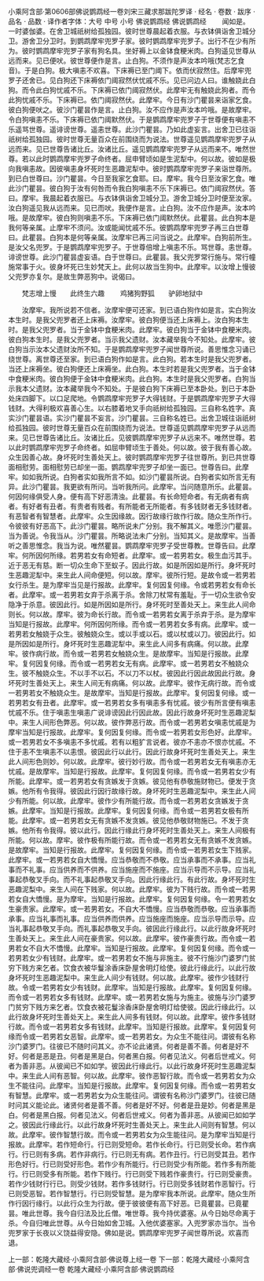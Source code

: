 小乘阿含部·第0606部佛说鹦鹉经一卷刘宋三藏求那跋陀罗译
· 经名 · 卷数 · 跋序
· 品名 · 品数 · 译作者字体：大号 中号 小号
佛说鹦鹉经
佛说鹦鹉经
　　闻如是。一时婆伽婆。在舍卫城祇树给孤独园。彼时世尊晨起着衣服。与衣钵俱诣舍卫城分卫。游舍卫分卫时。到鹦鹉摩牢兜罗子家。彼时鹦鹉摩牢兜罗子。出行不在少有所为。彼时鹦鹉摩牢兜罗子家有狗名具。坐好褥上以金钵食粳米肉。白狗遥见世尊从远而来。见已便吠。彼世尊便作是言。止白狗。不须作是声汝本吟哦(梵志乞食音)。于是白狗。极大嗔恚不欢喜。下床褥已至门阈下。依而伏寂然住。后摩牢兜罗子还舍已。见白狗还下床褥依门阈寂然伏忧戚不乐。见已问边人曰。谁触娆此白狗。而令此白狗忧戚不乐。下床褥已依门阈寂然伏。此摩牢无有触娆此狗者。而令此狗忧戚不乐。下床褥已。依门阈寂然伏。此摩牢。今日有沙门瞿昙来诣家乞食。彼白狗便吠之。彼沙门瞿昙作是言。止白狗。汝不应作是声汝本吟哦。是故摩牢。令白狗嗔恚不乐。下床褥已依门阈默然伏。于是鹦鹉摩牢兜罗子于世尊便有嗔恚不乐遥骂世尊。遥诽谤世尊。遥恚世尊。此沙门瞿昙。乃如此虚妄言。出舍卫已往诣祇树给孤独园。彼时世尊无量百众在前围绕而为说法。世尊遥见鹦鹉摩牢兜罗子从远而来。见已世尊告诸比丘。汝诸比丘。遥见鹦鹉摩牢兜罗子从远而来不。唯然世尊。若以此时鹦鹉摩牢兜罗子命终者。屈申臂顷如是生泥犁中。何以故。彼如是极向我嗔恚故。因彼嗔恚身坏死时生恶趣泥犁中。彼时鹦鹉摩牢兜罗子来诣世尊所。到已白世尊曰。沙门瞿昙。今日至我家乞食耶。曰。摩牢。我今日至汝家乞食。唯此沙门瞿昙。彼白狗于汝有何咎而令我白狗嗔恚不乐下床褥已。依门阈寂然伏。答曰。摩牢。我晨起着衣服已。与衣钵俱诣舍卫城分卫。游舍卫城分卫时便至汝家。汝白狗遥见我从远而来。见已而吠。我便作是言。止白狗。汝不应作是声。汝本吟哦。是故摩牢。彼白狗则嗔恚不乐。下床褥已依门阈默然伏。此瞿昙。此白狗本是我何等亲属。止摩牢不须问。汝或能闻忧戚不乐。彼鹦鹉摩牢兜罗子再三白世尊曰。此瞿昙。白狗本是何等亲属。汝摩牢已再三问当说之。此摩牢。白狗前所生。是汝父名兜罗。于是鹦鹉摩牢兜罗子。于世尊倍增上嗔恚不乐。骂世尊。恚世尊。诽谤世尊。此沙门瞿昙虚妄语。白于世尊曰。此瞿昙。我父兜罗常行施与。常行幢施常事于火。彼身坏死已生妙梵天上。此何以故当生狗中。此摩牢。以汝增上慢彼父兜罗亦复尔。是故生弊恶狗中。说偈曰。

　　梵志增上慢　　此终生六趣
　　鸡猪狗野狐　　驴卵地狱中

　　汝摩牢。我所说若不信者。汝摩牢便可还家。到已语白狗作如是言。实白狗汝本生时。是我父兜罗者还上床褥。汝摩牢。彼白狗便当还上床褥上。汝白狗本生时。是我父兜罗者。当于金钵中食粳米肉。此摩牢。彼白狗当于金钵中食粳米肉。彼白狗本生时。是我父兜罗者。当示我父遗财。汝本藏举我今不知处。此摩牢。彼白狗当示汝本父遗财汝所不知。于是鹦鹉摩牢兜罗子闻世尊所说。善思惟念习诵已绕世尊。离世尊还至家。到已语白狗作如是言。此白狗。若本生时是我父兜罗者。当还上床褥坐。彼白狗便还上床褥坐。此白狗。本生时若是我父兜罗者。当于金钵中食粳米肉。彼白狗便于金钵中食粳米肉。此白狗。本生时是我父兜罗者。白狗当示我本父遗财。汝本藏举我今不知处。于是彼白狗下床褥已至本卧处。到已于本卧处床四脚下。以口足爬地。令鹦鹉摩牢兜罗子大得钱财。于是鹦鹉摩牢兜罗子大得钱财。大得利极欢喜善心生。以右膝着地叉手向祇树给孤独园。三自称名姓字。真实沙门瞿昙语。实沙门瞿昙不妄言。沙门瞿昙。三自称名姓已。出舍卫城往诣祇树给孤独园。彼时世尊无量百众在前围绕而为说法。世尊遥见鹦鹉摩牢兜罗子从远而来。见已世尊告诸比丘。汝诸比丘。见彼鹦鹉摩牢兜罗子从远来不。唯然世尊。若以此时鹦鹉摩牢兜罗子命终者。如屈申臂顷生于善处。何以故。彼于我有善心故。众生因善心故。身坏死时生善处天上。彼时鹦鹉摩牢兜罗子往世尊所。到已共世尊面相慰劳。面相慰劳已却坐一面。鹦鹉摩牢兜罗子却坐一面已。世尊告曰。此摩牢。如如我所说。白狗者实如我所言不如。如沙门瞿昙所说。白狗者实如所言无有异。此沙门瞿昙。我更欲有所问。当听我所问。此摩牢。当问随意所乐。此瞿昙。何因何缘俱受人身。便有高下好恶清浊。此瞿昙。有长命短命者。有无病者有病者。有好者有丑者。有贵者有贱者。有所能者无所能者。有多钱财者无多钱财者。有恶智者有智慧者。此摩牢。众生因缘故。因行故缘行故作行故。随众生所作行。令彼彼有好恶高下。此沙门瞿昙。略所说未广分别。我不解其义。唯愿沙门瞿昙。当为善说。令我当从。沙门瞿昙。所略说法未广分别。当知其义。是故摩牢。当善听之善思惟念。我当为说。唯然瞿昙。鹦鹉摩牢兜罗子受世尊教。世尊告曰。此摩牢。何所因何所缘。若男若女有命短者。此摩牢。或一若男若女。极生血污其手。近于恶无有慈。断一切众生命下至蚁子。因此行故。如是所因如是所行。身坏死时生恶趣泥犁中。来生此人间命便短。何以故。摩牢。彼所行短。是故令或一若男若女行杀生。是为摩牢当见是行报故。此摩牢。复何因复何缘。令或若男若女有命长者。此摩牢。或一若男若女弃于杀离于杀。舍除刀杖常有羞耻。于一切众生欲令安隐净于杀意。彼因此行。如是所因如是所行。身坏死时至善处天上。来生此人间命则长。何以故。摩牢。彼为命长行故。而令或一若男若女离于杀弃于杀。是为摩牢当知是行报故。此摩牢。何所因何所缘。而令或一若男若女多有病。此摩牢。或一若男若女触娆于众生。彼触娆众生。或以手或以石。或以杖或以刀。彼因此行。如是所因如是所行。身坏死时生恶趣泥犁中。来生此人间多有病痛。何以故。此摩牢。彼作病行故。而令或一若男若女触娆众生。是故摩牢。当知是行报故。此摩牢。复何因复何缘。而令或一若男若女无有病。此摩牢。或一若男若女不触娆众生。彼不触娆众生。不以手不以石。不以刀不以杖。彼因此行因此故因此行故。身坏死时生善处天上。来生人间无有病痛。何以故。此摩牢。彼作无病行故。而令或一若男若女不触娆众生。是故摩牢。当知是行报故。此摩牢。复何因复何缘。或一若男若女有丑者。此摩牢。或一若男若女多有嗔恚多有忧戚。彼少有所言便有嗔恚忧戚不乐。住于嗔恚生嗔恚广说诽谤因此行因此故。因此行故身坏死时生恶趣泥梨中。来生人间形色弊恶。何以故。彼作弊恶行故。而令或一若男若女嗔恚忧戚是为摩牢当知是行报故。此摩牢。复何因复何缘。而令或一若男若女形色好。此摩牢。或一若男若女不多嗔恚不多忧戚。若有以粗犷言说者。彼亦不恚亦不恨亦忧戚。不住于恚不生嗔恚不以恚恨。彼因此行以此行。因此行故身坏死时生善处天上。来生此人间形色则妙。何以故。此摩牢。彼行妙行故。而令或一若男若女无有嗔恚亦无忧戚。是故摩牢。当知是行报故。此摩牢。复何因复何缘。而令或一若男若女少有所能。此摩牢。或一若男若女有贪嫉发于贪嫉。彼见他有恭敬施财物已。便发于贪嫉。他所有令我得。彼因此行因行故缘行故。身坏死时生恶趣泥梨中。来生此人间少有所能。何以故。此摩牢。彼作少有所能行故。而令或一若男若女贪嫉发于贪嫉。此摩牢。当知是行报故。此摩牢。复何因复何缘。而令或一若男若女极有所能。此摩牢。或一若男若女无有贪嫉不发贪嫉。彼见他恭敬财物施已。不发于贪嫉。他所有令我得。彼以此行。因此行缘此行身坏死时生善处天上。来生人间极有所能。何以故。摩牢。彼作极有所能行故。而令或一若男若女无有贪嫉不发贪嫉。是故摩牢。当知是行报故。此摩牢。复何因复何缘。而令或一若男若女生下贱家。此摩牢。或一若男若女自大憍慢。应当恭敬而不恭敬。应当承事而不承事。应当礼事而不礼事。应当供养而不供养。应当施座而不施座。应当示导而不示导。应当礼事起恭敬叉手向。而不礼事起恭敬叉手向。因此行缘此行。有此行故。身坏死时生恶趣泥梨中。来生人间在下贱家。何以故。此摩牢。彼为下贱行故。而令或一若男若女自大憍慢。是为摩牢。当知是行报故。此摩牢。复何因复何缘。令一若男若女生豪贵家。此摩牢。或一若男若女。不自大不憍慢。应当恭敬而恭敬。应当承事而承事。应当礼事而礼事。应当供养而供养。应当施座而施座。应当示导而示导。应当礼事起恭敬叉手向。而礼事起恭敬叉手向。彼因此行缘此行。以此行故身坏死时生善处天上。来生此人间在豪贵家。何以故。此摩牢。彼作豪贵行故。而令或一若男若女不自大不憍慢。此摩牢。当知是行报故。此摩牢。复何因复何缘。而令或一若男若女少有钱财。此摩牢。或一若男若女不施与非施主。彼不行施沙门婆罗门贫穷下贱方来乞者。饮食衣被华鬘涂香床卧屋舍明灯给使。彼此行缘此行。以此行故身坏死时生恶趣泥梨中。来生此人间少有钱财。何以故。此摩牢。彼作少钱财行故。令或一若男若女少有钱财。此摩牢。当知是行报故。此摩牢。复何因复何缘。而令或一若男若女多有钱财。此摩牢。或一若男若女施与为施主。彼施与沙门婆罗门贫穷下贱方来乞者。饮食衣被花鬘涂香床卧屋舍明灯给使彼。因此行缘此行。以此行故身坏死时生善处天上。来生此人间多有钱财。何以故。此摩牢。彼作多钱财行故。而令或一若男若女多有钱财。此摩牢。当知是行报故。此摩牢。复何因复何缘而令或一若男若女恶智。此摩牢。或一若男若女。为众生不能往问。谓彼有名称沙门婆罗门。往彼已不随时问其义。亦不论此诸贤。何者是善不善。何者是好不好。何者是恶是丑。何者是黑是白。何者黑白报。何者见法义。何者后世戒义。何者为善非恶。从彼闻已不如如学。彼因此行缘此行。以此行故身坏死时生恶趣泥梨中。来生此人间有恶智。何以故。此摩牢。彼作恶智行故。而令或一若男若女为众生不能往问。此摩牢。当知是行报故。此摩牢。复何因复何缘。而令或一若男若女有智慧。此摩牢。或一若男若女为众生能往问。谓彼有名称沙门婆罗门。往彼已随时问其义能论此。诸贤何者是善不善。何者是好不好。何者是丑是妙。何者是黑是白。何者是黑白报。何者见法义。何者后世戒义。何者为善非恶。从彼闻已如如学之。彼因此行缘此行。以此行故身坏死时生善处天上。来生此人间则有智慧。何以故。此摩牢。彼作智慧行故。而令或一若男若女为众生能往问。是为摩牢当知是行报故。此摩牢。若作短命行。行已则受短命。若作长命行。行已则受长命。若作病行。行已则有多病。若作非病行。行已则无有病。若作丑行。行已则受其丑。若作形色好行。行已则受好形色。若作少有所能行。行已则受少有所能。若作多有所能行。行已则受多有所能。若作下贱行。行已则受下贱若作豪贵行。行已则受豪贵。若作少钱财行行已。则受少钱财。若作多钱财行。行已则受多钱财若作恶智行。行已则受恶智。若作智慧行。行已则受智慧。是为摩牢我本所说。此摩牢。随众生所作行因行缘行。以此行众生为行故。便于彼彼便有高下好恶。已竟瞿昙。已竟瞿昙。唯此世尊。我今自归法及比丘僧。唯世尊。我今持优婆塞。从今日始尽命离于杀。今自归唯此世尊。从今日始如舍卫城。入他优婆塞家。入兜罗家亦当尔。当令兜罗家于长夜以义饶益得安隐。佛如是说。鹦鹉摩牢兜罗子闻世尊所说。欢喜而退。

上一部：乾隆大藏经·小乘阿含部·佛说尊上经一卷
下一部：乾隆大藏经·小乘阿含部·佛说兜调经一卷
乾隆大藏经·小乘阿含部·佛说鹦鹉经